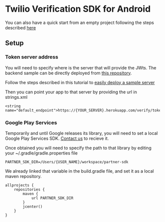 # Twilio Verification SDK for Android


You can also have a quick start from an empty project following the steps described [here](https://www.twilio.com/docs/guides/twilio-verification-sdk-integration-guide)

## Setup

### Token server address

You will need to specify where is the server that will provide the JWts. 
The backend sample can be directly deployed from [this repository](https://github.com/authy/authy-sdk-backend). 

Follow the steps described in this tutorial to [easily deploy a sample server](https://www.twilio.com/docs/guides/twilio-verification-sdk-integration-guide/integrating-twilio-verification-sdk-using-sample-backend)

Then you can point your app to that server by providing the url in strings.xml

```
<string name="default_endpoint">https://{YOUR_SERVER}.herokuapp.com/verify/token</string>
```

### Google Play Services
Temporarily and until Google releases its library, you will need to set a local Google Play Services SDK. 
[Contact us](https://ahoy.twilio.com/verificationsdk) to recieve it.

Once obtained you will need to specify the path to that library by editing your ~/.gradle/gradle.properties file
```
PARTNER_SDK_DIR=/Users/{USER_NAME}/workspace/partner-sdk
```

We already linked that variable in the build.gradle file, and set it as a local maven repository.
```
allprojects {
    repositories {
        maven {
            url PARTNER_SDK_DIR
        }
        jcenter()
    }
}
```
